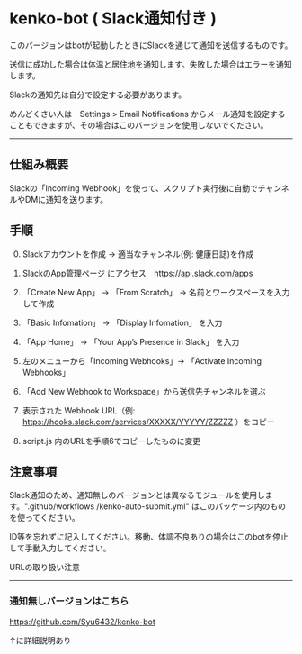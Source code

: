 # kenko-bot ( Slack通知付き )
このバージョンはbotが起動したときにSlackを通じて通知を送信するものです。

送信に成功した場合は体温と居住地を通知します。失敗した場合はエラーを通知します。

Slackの通知先は自分で設定する必要があります。

めんどくさい人は　Settings > Email Notifications からメール通知を設定することもできますが、その場合はこのバージョンを使用しないでください。

---

## 仕組み概要
Slackの「Incoming Webhook」を使って、スクリプト実行後に自動でチャンネルやDMに通知を送ります。

## 手順

0. Slackアカウントを作成 → 適当なチャンネル(例: 健康日誌)を作成

1. SlackのApp管理ページ にアクセス　https://api.slack.com/apps

2. 「Create New App」 → 「From Scratch」 →  名前とワークスペースを入力して作成

3. 「Basic Infomation」  →  「Display Infomation」 を入力

4. 「App Home」  →  「Your App’s Presence in Slack」 を入力

5. 左のメニューから「Incoming Webhooks」→ 「Activate Incoming Webhooks」

6. 「Add New Webhook to Workspace」から送信先チャンネルを選ぶ

7. 表示された Webhook URL（例: https://hooks.slack.com/services/XXXXX/YYYYY/ZZZZZ ）をコピー

8. script.js 内のURLを手順6でコピーしたものに変更

## 注意事項

Slack通知のため、通知無しのバージョンとは異なるモジュールを使用します。".github/workflows
/kenko-auto-submit.yml" はこのパッケージ内のものを使ってください。

ID等を忘れずに記入してください。移動、体調不良ありの場合はこのbotを停止して手動入力してください。

URLの取り扱い注意

---

### 通知無しバージョンはこちら

https://github.com/Syu6432/kenko-bot

↑に詳細説明あり
